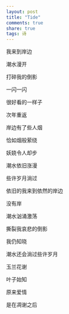 ```yaml
---
layout: post
title: "Tide" 
comments: true
share: true
tags: 诗
---
```



我来到岸边
 
潮水漫开
 
打碎我的倒影
 
一闪一闪  
 
很好看的一样子
 
 
次年重返
 
岸边有了些人烟
 
恰如烟般萦绕
 
妖娆令人却步
 
潮水依旧涨漫
 
 
些许岁月淌过
 
依旧的我来到依然的岸边
 
没有岸
 
潮水汹涌激荡
 
撕裂我哀悲的倒影
 
 
我仍知晓
 
潮水还会淌过些许岁月
 
玉兰花谢
 
叶子始知
 
原来爱情
 
是在凋谢之后